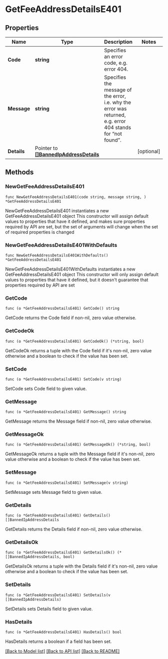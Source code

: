 # GetFeeAddressDetailsE401

## Properties

Name | Type | Description | Notes
------------ | ------------- | ------------- | -------------
**Code** | **string** | Specifies an error code, e.g. error 404. | 
**Message** | **string** | Specifies the message of the error, i.e. why the error was returned, e.g. error 404 stands for “not found”. | 
**Details** | Pointer to [**[]BannedIpAddressDetails**](BannedIpAddressDetails.md) |  | [optional] 

## Methods

### NewGetFeeAddressDetailsE401

`func NewGetFeeAddressDetailsE401(code string, message string, ) *GetFeeAddressDetailsE401`

NewGetFeeAddressDetailsE401 instantiates a new GetFeeAddressDetailsE401 object
This constructor will assign default values to properties that have it defined,
and makes sure properties required by API are set, but the set of arguments
will change when the set of required properties is changed

### NewGetFeeAddressDetailsE401WithDefaults

`func NewGetFeeAddressDetailsE401WithDefaults() *GetFeeAddressDetailsE401`

NewGetFeeAddressDetailsE401WithDefaults instantiates a new GetFeeAddressDetailsE401 object
This constructor will only assign default values to properties that have it defined,
but it doesn't guarantee that properties required by API are set

### GetCode

`func (o *GetFeeAddressDetailsE401) GetCode() string`

GetCode returns the Code field if non-nil, zero value otherwise.

### GetCodeOk

`func (o *GetFeeAddressDetailsE401) GetCodeOk() (*string, bool)`

GetCodeOk returns a tuple with the Code field if it's non-nil, zero value otherwise
and a boolean to check if the value has been set.

### SetCode

`func (o *GetFeeAddressDetailsE401) SetCode(v string)`

SetCode sets Code field to given value.


### GetMessage

`func (o *GetFeeAddressDetailsE401) GetMessage() string`

GetMessage returns the Message field if non-nil, zero value otherwise.

### GetMessageOk

`func (o *GetFeeAddressDetailsE401) GetMessageOk() (*string, bool)`

GetMessageOk returns a tuple with the Message field if it's non-nil, zero value otherwise
and a boolean to check if the value has been set.

### SetMessage

`func (o *GetFeeAddressDetailsE401) SetMessage(v string)`

SetMessage sets Message field to given value.


### GetDetails

`func (o *GetFeeAddressDetailsE401) GetDetails() []BannedIpAddressDetails`

GetDetails returns the Details field if non-nil, zero value otherwise.

### GetDetailsOk

`func (o *GetFeeAddressDetailsE401) GetDetailsOk() (*[]BannedIpAddressDetails, bool)`

GetDetailsOk returns a tuple with the Details field if it's non-nil, zero value otherwise
and a boolean to check if the value has been set.

### SetDetails

`func (o *GetFeeAddressDetailsE401) SetDetails(v []BannedIpAddressDetails)`

SetDetails sets Details field to given value.

### HasDetails

`func (o *GetFeeAddressDetailsE401) HasDetails() bool`

HasDetails returns a boolean if a field has been set.


[[Back to Model list]](../README.md#documentation-for-models) [[Back to API list]](../README.md#documentation-for-api-endpoints) [[Back to README]](../README.md)


